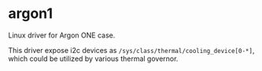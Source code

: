 # argon1

Linux driver for Argon ONE case.

This driver expose i2c devices as `/sys/class/thermal/cooling_device[0-*]`,
which could be utilized by various thermal governor.
